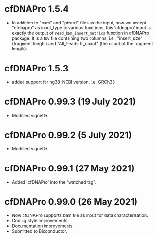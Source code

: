 
# cfDNAPro 1.5.4
* In addition to "bam" and "picard" files as the input, now we accept 
"cfdnapro" as input_type to various functions, this 'cfdnapro' input is exactly 
the output of `read_bam_insert_metrics` function in cfDNAPro package. It is a 
tsv file containing two columns, i.e., "insert_size" (fragment length) and 
"All_Reads.fr_count" (the count of the fragment length).

# cfDNAPro 1.5.3
* added support for hg38-NCBI version, i.e. GRCh38
# cfDNAPro 0.99.3 (19 July 2021)
* Modified vignette.
# cfDNAPro 0.99.2 (5 July 2021)
* Modified vignette.
# cfDNAPro 0.99.1 (27 May 2021)
* Added 'cfDNAPro' into the "watched tag".

# cfDNAPro 0.99.0 (26 May 2021)
* Now cfDNAPro supports bam file as input for data characterisation.
* Coding style improvements.
* Documentation improvements.
* Submitted to Bioconductor.


